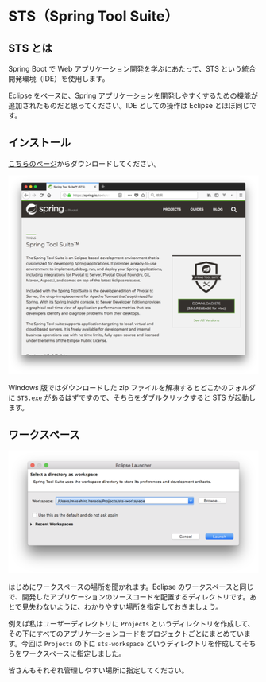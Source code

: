 # STS（Spring Tool Suite）

## STS とは

Spring Boot で Web アプリケーション開発を学ぶにあたって、STS という統合開発環境（IDE）を使用します。

Eclipse をベースに、Spring アプリケーションを開発しやすくするための機能が追加されたものだと思ってください。IDE としての操作は Eclipse とほぼ同じです。

## インストール

[こちらのページ](https://spring.io/tools/sts)からダウンロードしてください。

![STSダウンロードページ](/assets/sts-homepage.png)

Windows 版ではダウンロードした zip ファイルを解凍するとどこかのフォルダに ```STS.exe``` があるはずですので、そちらをダブルクリックすると STS が起動します。

## ワークスペース

![STSワークスペース](/assets/sts-workspace.png)

はじめにワークスペースの場所を聞かれます。Eclipse のワークスペースと同じで、開発したアプリケーションのソースコードを配置するディレクトリです。あとで見失わないように、わかりやすい場所を指定しておきましょう。

例えば私はユーザーディレクトリに ```Projects``` というディレクトリを作成して、その下にすべてのアプリケーションコードをプロジェクトごとにまとめています。今回は ```Projects``` の下に ```sts-workspace``` というディレクトリを作成してそちらをワークスペースに指定しました。

皆さんもそれぞれ管理しやすい場所に指定してください。
